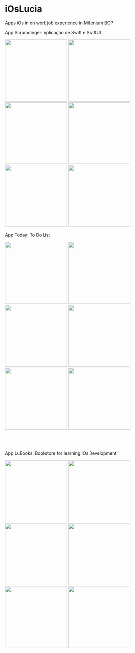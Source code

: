 # iOsLucia
Apps iOs in on work job experience in Millenium BCP<p>

App Scrumdinger: Aplicação de Swift e SwiftUI<p>
<img src="https://github.com/LuciaBarrela/iOsLucia/assets/134049391/c5cef455-6506-4e4e-ae4c-d75599acbd48" width="200">
<img src="https://github.com/LuciaBarrela/iOsLucia/assets/134049391/b79c8940-d822-4a1f-b916-5148b65b36a0" width="200">
<img src="https://github.com/LuciaBarrela/iOsLucia/assets/134049391/0b1c36ec-68db-4470-88b9-9d112aefb868" width="200">
<img src="https://github.com/LuciaBarrela/iOsLucia/assets/134049391/c8a181f3-ed85-49ae-863f-149b808ba378" width="200">
<img src="https://github.com/LuciaBarrela/iOsLucia/assets/134049391/5d38e189-c6a3-4362-9a1f-9361493ae8cf" width="200">
<img src="https://github.com/LuciaBarrela/iOsLucia/assets/134049391/9d085ccd-35c7-4e1d-8205-4cdbfdc6608d" width="200">


App Today: To Do List<p>

<img src="https://github.com/LuciaBarrela/iOsLucia/assets/134049391/d91e461c-76f8-4446-acea-61cb840fd801" width="200">
<img src="https://github.com/LuciaBarrela/iOsLucia/assets/134049391/ad36de63-6eca-465b-bb8e-2c6dc493482f" width="200">
<img src="https://github.com/LuciaBarrela/iOsLucia/assets/134049391/d1999269-2421-4956-b72c-66e42dfb6849" width="200">
<img src="https://github.com/LuciaBarrela/iOsLucia/assets/134049391/27fe97a9-ea4b-48fa-962b-b8cb62af0ed3" width="200">
<img src="https://github.com/LuciaBarrela/iOsLucia/assets/134049391/1ec978f2-b321-4ab1-a3d9-7ab45bb602bc" width="200">
<img src="https://github.com/LuciaBarrela/iOsLucia/assets/134049391/718f6a6a-10d7-4006-bd57-05afcf9e8d86" width="200">

<br><br><br>
App LuBooks: Bookstore for learning iOs Development<p>

<img src="https://github.com/LuciaBarrela/iOsLucia/assets/134049391/1b27c859-d7ca-4111-bfb2-7813503553e5" width="200">
<img src="https://github.com/LuciaBarrela/iOsLucia/assets/134049391/08849531-9515-4463-a2ef-75655434f33a" width="200">
<img src="https://github.com/LuciaBarrela/iOsLucia/assets/134049391/ab2f50fa-0e23-4da0-a34a-5a07d4d6cd52" width="200">
<img src="https://github.com/LuciaBarrela/iOsLucia/assets/134049391/d2d7bdbf-835f-4802-ab50-5850a04cd9ec" width="200">
<img src="https://github.com/LuciaBarrela/iOsLucia/assets/134049391/0127a85b-88ed-4548-a7c9-702ac891c254" width="200">
<img src="https://github.com/LuciaBarrela/iOsLucia/assets/134049391/97dee65b-47b7-44cf-81bb-b4989e93ea89" width="200">
